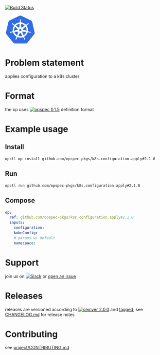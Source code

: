 [![Build Status](https://travis-ci.org/opspec-pkgs/k8s.configuration.apply.svg?branch=master)](https://travis-ci.org/opspec-pkgs/k8s.configuration.apply)

<img src="icon.svg" alt="icon" height="100px">

# Problem statement

applies configuration to a k8s cluster

# Format

the op uses [![opspec 0.1.5](https://img.shields.io/badge/opspec-0.1.5-brightgreen.svg?colorA=6b6b6b&colorB=fc16be)](https://opspec.io/0.1.5) definition format

# Example usage

## Install

```shell
opctl op install github.com/opspec-pkgs/k8s.configuration.apply#2.1.0
```

## Run

```
opctl run github.com/opspec-pkgs/k8s.configuration.apply#2.1.0
```

## Compose

```yaml
op:
  ref: github.com/opspec-pkgs/k8s.configuration.apply#2.1.0
  inputs:
    configuration:
    kubeConfig:
    # params w/ default
    namespace:
```

# Support

join us on
[![Slack](https://opctl-slackin.herokuapp.com/badge.svg)](https://opctl-slackin.herokuapp.com/)
or
[open an issue](https://github.com/opspec-pkgs/k8s.configuration.apply/issues)

# Releases

releases are versioned according to
[![semver 2.0.0](https://img.shields.io/badge/semver-2.0.0-brightgreen.svg)](http://semver.org/spec/v2.0.0.html)
and [tagged](https://git-scm.com/book/en/v2/Git-Basics-Tagging); see
[CHANGELOG.md](CHANGELOG.md) for release notes

# Contributing

see
[project/CONTRIBUTING.md](https://github.com/opspec-pkgs/project/blob/master/CONTRIBUTING.md)
